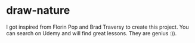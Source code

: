 # draw-nature

I got inspired from Florin Pop and Brad Traversy to create this project. You can search on Udemy and will find great lessons. They are genius :)). 
